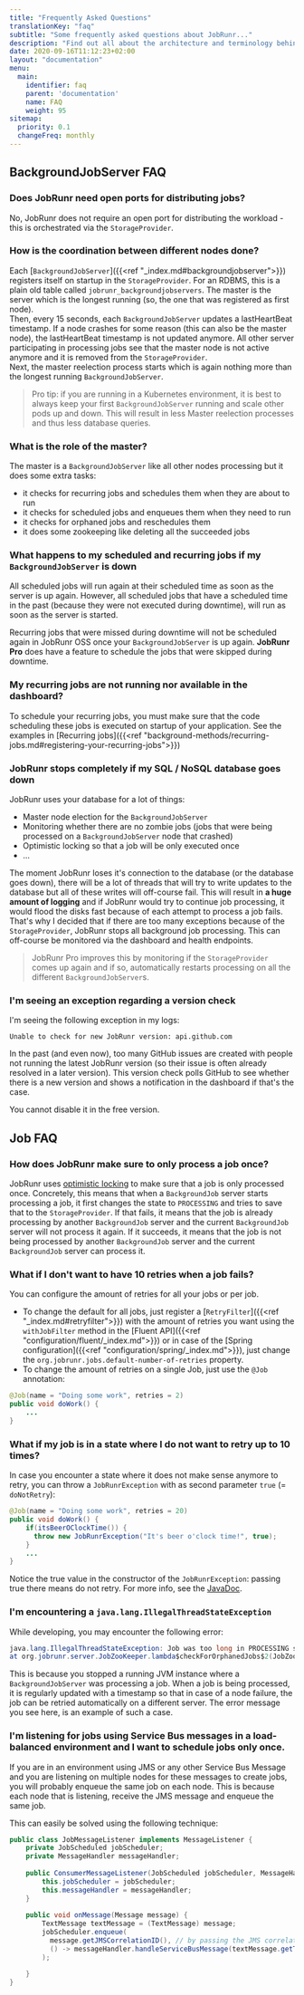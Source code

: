 ```yaml
---
title: "Frequently Asked Questions"
translationKey: "faq"
subtitle: "Some frequently asked questions about JobRunr..."
description: "Find out all about the architecture and terminology behind JobRunr"
date: 2020-09-16T11:12:23+02:00
layout: "documentation"
menu: 
  main: 
    identifier: faq
    parent: 'documentation'
    name: FAQ
    weight: 95
sitemap:
  priority: 0.1
  changeFreq: monthly
---
```


## BackgroundJobServer FAQ
### Does JobRunr need open ports for distributing jobs?
No, JobRunr does not require an open port for distributing the workload - this is orchestrated via the `StorageProvider`.

### How is the coordination between different nodes done?
Each [`BackgroundJobServer`]({{<ref "_index.md#backgroundjobserver">}}) registers itself on startup in the `StorageProvider`. For an RDBMS, this is a plain old table called `jobrunr_backgroundjobservers`. The master is the server which is the longest running (so, the one that was registered as first node).  
Then, every 15 seconds, each `BackgroundJobServer` updates a lastHeartBeat timestamp. If a node crashes for some reason (this can also be the master node), the lastHeartBeat timestamp is not updated anymore. All other server participating in processing jobs see that the master node is not active anymore and it is removed from the `StorageProvider`.  
Next, the master reelection process starts which is again nothing more than the longest running `BackgroundJobServer`.

> Pro tip: if you are running in a Kubernetes environment, it is best to always keep your first `BackgroundJobServer` running and scale other pods up and down. This will result in less Master reelection processes and thus less database queries.

### What is the role of the master?
The master is a `BackgroundJobServer` like all other nodes processing but it does some extra tasks:
- it checks for recurring jobs and schedules them when they are about to run
- it checks for scheduled jobs and enqueues them when they need to run
- it checks for orphaned jobs and reschedules them
- it does some zookeeping like deleting all the succeeded jobs

### What happens to my scheduled and recurring jobs if my `BackgroundJobServer` is down
All scheduled jobs will run again at their scheduled time as soon as the server is up again. However, all scheduled jobs that have a scheduled time in the past (because they were not executed during downtime), will run as soon as the server is started.

Recurring jobs that were missed during downtime will not be scheduled again in JobRunr OSS once your `BackgroundJobServer` is up again. **JobRunr Pro** does have a feature to schedule the jobs that were skipped during downtime.

### My recurring jobs are not running nor available in the dashboard?
To schedule your recurring jobs, you must make sure that the code scheduling these jobs is executed on startup of your application. See the examples in [Recurring jobs]({{<ref "background-methods/recurring-jobs.md#registering-your-recurring-jobs">}})

### JobRunr stops completely if my SQL / NoSQL database goes down
JobRunr uses your database for a lot of things: 
- Master node election for the `BackgroundJobServer`
- Monitoring whether there are no zombie jobs (jobs that were being processed on a `BackgroundJobServer` node that crashed)
- Optimistic locking so that a job will be only executed once
- ... 

The moment JobRunr loses it's connection to the database (or the database goes down), there will be a lot of threads that will try to write updates to the database but all of these writes will off-course fail. This will result in __a huge amount of logging__ and if JobRunr would try to continue job processing, it would flood the disks fast because of each attempt to process a job fails. That's why I decided that if there are too many exceptions because of the `StorageProvider`, JobRunr stops all background job processing. This can off-course be monitored via the dashboard and health endpoints.

> JobRunr Pro improves this by monitoring if the `StorageProvider` comes up again and if so, automatically restarts processing on all the different `BackgroundJobServer`s.

<!-- ### How can I control the amount of workers per BackgroundJobServer? -->

### I'm seeing an exception regarding a version check
I'm seeing the following exception in my logs:
```
Unable to check for new JobRunr version: api.github.com
```

In the past (and even now), too many GitHub issues are created with people not running the latest JobRunr version (so their issue is often already resolved in a later version). This version check polls GitHub to see whether there is a new version and shows a notification in the dashboard if that's the case. 

You cannot disable it in the free version.

## Job FAQ

### How does JobRunr make sure to only process a job once?
JobRunr uses [optimistic locking](https://en.wikipedia.org/wiki/Optimistic_concurrency_control) to make sure that a job is only processed once. 
Concretely, this means that when a `BackgroundJob` server starts processing a job, it first changes the state to `PROCESSING` and tries to save that to the `StorageProvider`. If that fails, it means that the job is already processing by another `BackgroundJob` server and the current `BackgroundJob` server will not process it again. 
If it succeeds, it means that the job is not being processed by another `BackgroundJob` server and the current `BackgroundJob` server can process it.



### What if I don't want to have 10 retries when a job fails?
You can configure the amount of retries for all your jobs or per job.
- To change the default for all jobs, just register a [`RetryFilter`]({{<ref "_index.md#retryfilter">}}) with the amount of retries you want using the `withJobFilter` method in the [Fluent API]({{<ref "configuration/fluent/_index.md">}}) or in case of the [Spring configuration]({{<ref "configuration/spring/_index.md">}}), just change the `org.jobrunr.jobs.default-number-of-retries` property.
- To change the amount of retries on a single Job, just use the `@Job` annotation:

```java
@Job(name = "Doing some work", retries = 2)
public void doWork() {
    ...
}
```

### What if my job is in a state where I do not want to retry up to 10 times?
In case you encounter a state where it does not make sense anymore to retry, you can throw a `JobRunrException` with as second parameter `true` (= `doNotRetry`):

```java
@Job(name = "Doing some work", retries = 20)
public void doWork() {
    if(itsBeerOClockTime()) {
      throw new JobRunrException("It's beer o'clock time!", true);
    }
    ...
}
```

Notice the true value in the constructor of the `JobRunrException`: passing true there means do not retry. For more info, see the [JavaDoc](https://javadoc.io/doc/org.jobrunr/jobrunr/latest/org/jobrunr/JobRunrException.html).


### I'm encountering a `java.lang.IllegalThreadStateException`
While developing, you may encounter the following error:

```java
java.lang.IllegalThreadStateException: Job was too long in PROCESSING state without being updated.
at org.jobrunr.server.JobZooKeeper.lambda$checkForOrphanedJobs$2(JobZooKeeper.java:134)
```

This is because you stopped a running JVM instance where a `BackgroundJobServer` was processing a job. When a job is being processed, it is regularly updated with a timestamp so that in case of a node failure, the job can be retried automatically on a different server. The error message you see here, is an example of such a case.

### I'm listening for jobs using Service Bus messages in a load-balanced environment and I want to schedule jobs only once.
If you are in an environment using JMS or any other Service Bus Message and you are listening on multiple nodes for these messages to create jobs, you will probably enqueue the same job on each node. This is because each node that is listening, receive the JMS message and enqueue the same job.

This can easily be solved using the following technique:

```java
public class JobMessageListener implements MessageListener {
    private JobScheduled jobScheduler;
    private MessageHandler messageHandler;
 
    public ConsumerMessageListener(JobScheduled jobScheduler, MessageHandler messageHandler) {
        this.jobScheduler = jobScheduler;
        this.messageHandler = messageHandler;
    }
 
    public void onMessage(Message message) {
        TextMessage textMessage = (TextMessage) message;
        jobScheduler.enqueue(
          message.getJMSCorrelationID(), // by passing the JMS correlation id, this will be the id of the job and thus unique.
          () -> messageHandler.handleServiceBusMessage(textMessage.getText())
        );

    }
}
```

